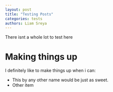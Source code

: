 ```yaml
---
layout: post
title: "Testing Posts"
categories: tests
authors: Liam Sreya
---
```


There isnt a whole lot to test here

# Making things up

I definitely like to make things up when i can:

- This by any other name would be just as sweet.
- Other item